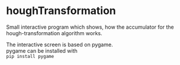 # houghTransformation
Small interactive program which shows, how the accumulator for the hough-transformation algorithm works.

The interactive screen is based on pygame.  
pygame can be installed with  
`pip install pygame`
